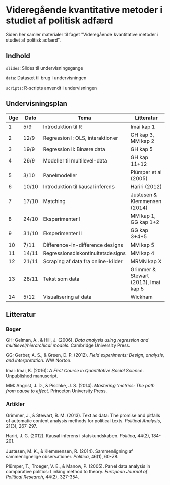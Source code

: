 # Videregående kvantitative metoder i studiet af politisk adfærd

Siden her samler materialer til faget "Videregående kvantitative metoder i studiet af politisk adfærd".

## Indhold

`slides`: Slides til undervisningsgange

`data`: Datasæt til brug i undervisningen

`scripts`: R-scripts anvendt i undervisningen

## Undervisningsplan

Uge | Dato | Tema | Litteratur
---|---|---|---
1 | 5/9 | Introduktion til R | Imai kap 1
2 | 12/9 | Regression I: OLS, interaktioner | GH kap 3, MM kap 2
3 | 19/9 | Regression II: Binære data | GH kap 5
4 | 26/9 | Modeller til multilevel-data | GH kap 11+12
5 | 3/10 | Panelmodeller | Plümper et al (2005)
6 | 10/10 | Introduktion til kausal inferens | Hariri (2012)
7 | 17/10 | Matching | Justesen & Klemmensen (2014)
8 | 24/10 | Eksperimenter I | MM kap 1, GG kap 1+2
9 | 31/10 | Eksperimenter II | GG kap 3+4+5
10 | 7/11 | Difference-in-difference designs | MM kap 5
11 | 14/11 | Regressionsdiskontinuitetsdesigns | MM kap 4
12 | 21/11 | Scraping af data fra online-kilder | MRMN kap X
13 | 28/11 | Tekst som data | Grimmer & Stewart (2013), Imai kap 5
14 | 5/12 | Visualisering af data | Wickham

## Litteratur

### Bøger

GH: Gelman, A., & Hill, J. (2006). *Data analysis using regression and multilevel/hierarchical models*. Cambridge University Press.

GG: Gerber, A. S., & Green, D. P. (2012). *Field experiments: Design, analysis, and interpretation*. WW Norton.

Imai: Imai, K. (2016): *A First Course in Quantitative Social Science*. Unpublished manuscript.

MM: Angrist, J. D., & Pischke, J. S. (2014). *Mastering 'metrics: The path from cause to effect*. Princeton University Press.

### Artikler

Grimmer, J., & Stewart, B. M. (2013). Text as data: The promise and pitfalls of automatic content analysis methods for political texts. *Political Analysis*, 21(3), 267-297.

Hariri, J. G. (2012). Kausal inferens i statskundskaben. *Politica*, 44(2), 184-201.

Justesen, M. K., & Klemmensen, R. (2014). Sammenligning af sammenlignelige observationer. *Politica*, 46(1), 60-78.

Plümper, T., Troeger, V. E., & Manow, P. (2005). Panel data analysis in comparative politics: Linking method to theory. *European Journal of Political Research*, 44(2), 327-354.

